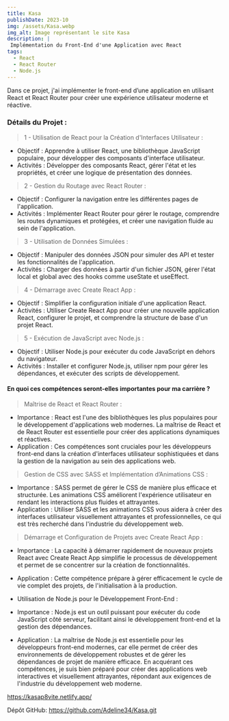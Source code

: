 ```yaml
---
title: Kasa
publishDate: 2023-10
img: /assets/Kasa.webp
img_alt: Image représentant le site Kasa
description: |
 Implémentation du Front-End d'une Application avec React
tags:
  - React
  - React Router
  - Node.js
---
```


Dans ce projet, j'ai implémenter le front-end d’une application en utilisant React et React Router pour créer une expérience utilisateur moderne et réactive.

### Détails du Projet :

> 1 - Utilisation de React pour la Création d'Interfaces Utilisateur :

- Objectif : Apprendre à utiliser React, une bibliothèque JavaScript populaire, pour développer des composants d'interface utilisateur.
- Activités : Développer des composants React, gérer l'état et les propriétés, et créer une logique de présentation des données.

> 2 - Gestion du Routage avec React Router :

- Objectif : Configurer la navigation entre les différentes pages de l'application.
- Activités : Implémenter React Router pour gérer le routage, comprendre les routes dynamiques et protégées, et créer une navigation fluide au sein de l'application.

> 3 - Utilisation de Données Simulées :

- Objectif : Manipuler des données JSON pour simuler des API et tester les fonctionnalités de l'application.
- Activités : Charger des données à partir d'un fichier JSON, gérer l'état local et global avec des hooks comme useState et useEffect.

> 4 - Démarrage avec Create React App :

- Objectif : Simplifier la configuration initiale d'une application React.
- Activités : Utiliser Create React App pour créer une nouvelle application React, configurer le projet, et comprendre la structure de base d'un projet React.

> 5 - Exécution de JavaScript avec Node.js :

- Objectif : Utiliser Node.js pour exécuter du code JavaScript en dehors du navigateur.
- Activités : Installer et configurer Node.js, utiliser npm pour gérer les dépendances, et exécuter des scripts de développement.

#### En quoi ces compétences seront-elles importantes pour ma carrière ?

> Maîtrise de React et React Router :

- Importance : React est l'une des bibliothèques les plus populaires pour le développement d'applications web modernes. La maîtrise de React et de React Router est essentielle pour créer des applications dynamiques et réactives.
-  Application : Ces compétences sont cruciales pour les développeurs front-end dans la création d'interfaces utilisateur sophistiquées et dans la gestion de la navigation au sein des applications web.

> Gestion de CSS avec SASS et Implémentation d’Animations CSS :

- Importance : SASS permet de gérer le CSS de manière plus efficace et structurée. Les animations CSS améliorent l'expérience utilisateur en rendant les interactions plus fluides et attrayantes.
- Application : Utiliser SASS et les animations CSS vous aidera à créer des interfaces utilisateur visuellement attrayantes et professionnelles, ce qui est très recherché dans l'industrie du développement web.

> Démarrage et Configuration de Projets avec Create React App :

- Importance : La capacité à démarrer rapidement de nouveaux projets React avec Create React App simplifie le processus de développement et permet de se concentrer sur la création de fonctionnalités.
- Application : Cette compétence prépare à gérer efficacement le cycle de vie complet des projets, de l'initialisation à la production.

- Utilisation de Node.js pour le Développement Front-End :

- Importance : Node.js est un outil puissant pour exécuter du code JavaScript côté serveur, facilitant ainsi le développement front-end et la gestion des dépendances.
- Application : La maîtrise de Node.js est essentielle pour les développeurs front-end modernes, car elle permet de créer des environnements de développement robustes et de gérer les dépendances de projet de manière efficace.
En acquérant ces compétences, je suis bien préparé pour créer des applications web interactives et visuellement attrayantes, répondant aux exigences de l'industrie du développement web moderne.

https://kasap8vite.netlify.app/

Dépôt GitHub:
https://github.com/Adeline34/Kasa.git